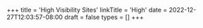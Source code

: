 +++
title = 'High Visibility Sites'
linkTitle = 'High'
date = 2022-12-27T12:03:57-08:00
draft = false
types = []
+++
